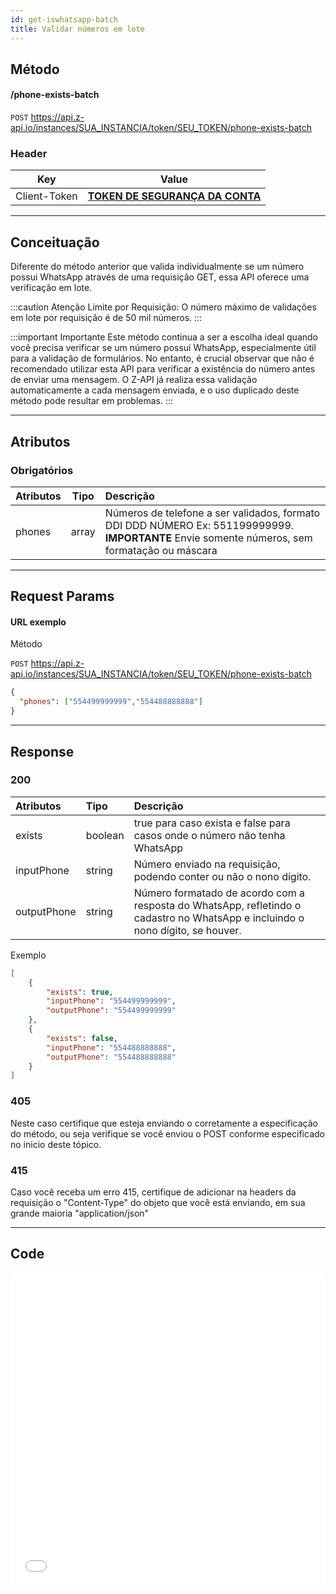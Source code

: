 ```yaml
---
id: get-iswhatsapp-batch
title: Validar números em lote
---
```


## Método

#### /phone-exists-batch

`POST` https://api.z-api.io/instances/SUA_INSTANCIA/token/SEU_TOKEN/phone-exists-batch

### Header

|      Key       |            Value            |
| :------------: |     :-----------------:     |
|  Client-Token  | **[TOKEN DE SEGURANÇA DA CONTA](../security/client-token)** |
---

## Conceituação

Diferente do método anterior que valida individualmente se um número possui WhatsApp através de uma requisição GET, essa API oferece uma verificação em lote.

:::caution Atenção
Limite por Requisição: O número máximo de validações em lote por requisição é de 50 mil números.
:::

:::important Importante
Este método continua a ser a escolha ideal quando você precisa verificar se um número possui WhatsApp, especialmente útil para a validação de formulários. No entanto, é crucial observar que não é recomendado utilizar esta API para verificar a existência do número antes de enviar uma mensagem. O Z-API já realiza essa validação automaticamente a cada mensagem enviada, e o uso duplicado deste método pode resultar em problemas. 
:::

---

## Atributos

### Obrigatórios

| Atributos | Tipo  | Descrição |
| :------   | :-:   | :------   |
|  phones   | array | Números de telefone a ser validados, formato DDI DDD NÚMERO Ex: 551199999999. **IMPORTANTE** Envie somente números, sem formatação ou máscara |

---

## Request Params

#### URL exemplo

Método

`POST` https://api.z-api.io/instances/SUA_INSTANCIA/token/SEU_TOKEN/phone-exists-batch


```json
{
  "phones": ["554499999999","554488888888"]
}
```

---

## Response

### 200

| Atributos   | Tipo    | Descrição |
| :------     | :----   | :------   |
| exists      | boolean | true para caso exista e false para casos onde o número não tenha WhatsApp |
| inputPhone  | string  | Número enviado na requisição, podendo conter ou não o nono dígito.|
| outputPhone | string  | Número formatado de acordo com a resposta do WhatsApp, refletindo o cadastro no WhatsApp e incluindo o nono dígito, se houver. |
 
Exemplo

```json
[
    {
        "exists": true,
        "inputPhone": "554499999999",
        "outputPhone": "554499999999"
    },
    {
        "exists": false,
        "inputPhone": "554488888888",
        "outputPhone": "554488888888"
    }
]
```

### 405

Neste caso certifique que esteja enviando o corretamente a especificação do método, ou seja verifique se você enviou o POST conforme especificado no inicio deste tópico.

### 415

Caso você receba um erro 415, certifique de adicionar na headers da requisição o "Content-Type" do objeto que você está enviando, em sua grande maioria "application/json"

---

## Code

<iframe src="//api.apiembed.com/?source=https://raw.githubusercontent.com/Z-API/z-api-docs/main/json-examples/get-iswhatsapp-batch.json&targets=all" frameborder="0" scrolling="no" width="100%" height="500px" seamless></iframe>
